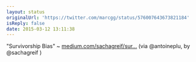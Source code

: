 ```yaml
---
layout: status
originalUrl: 'https://twitter.com/marcgg/status/576007643673821184'
isReply: false
date: 2015-03-12 13:11:38
---
```


"Survivorship Bias" ~ [medium.com/sachagreif/sur…](https://medium.com/sachagreif/survivorship-bias-beeb6b85fa9c) (via @antoineplu, by @sachagreif )
